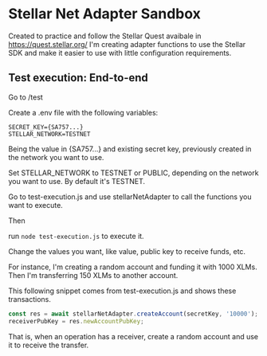 # Stellar Net Adapter Sandbox

Created to practice and follow the Stellar Quest avaibale in https://quest.stellar.org/
I'm creating adapter functions to use the Stellar SDK and make it easier to use with little configuration requirements.

## Test execution: End-to-end

Go to /test

Create a .env file with the following variables:
```
SECRET_KEY={SA757...}
STELLAR_NETWORK=TESTNET
```

Being the value in {SA757...} and existing secret key, previously created in the network you want to use.

Set STELLAR_NETWORK to TESTNET or PUBLIC, depending on the network you want to use. By default it's TESTNET.

Go to test-execution.js and use stellarNetAdapter to call the functions you want to execute.

Then

run `node test-execution.js` to execute it.

Change the values you want, like value, public key to receive funds, etc.

For instance, I'm creating a random account and funding it with 1000 XLMs. 
Then I'm transferring 150 XLMs to another account.

This following snippet comes from test-execution.js and shows these transactions.

```js
const res = await stellarNetAdapter.createAccount(secretKey, '10000');
receiverPubKey = res.newAccountPubKey;
```

That is, when an operation has a receiver, create a random account and use it to receive the transfer.
